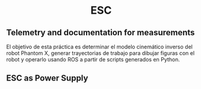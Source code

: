 

<div align="center">
<h1> ESC
</div>


## Telemetry and documentation for measurements

El objetivo de esta práctica es determinar el modelo cinemático inverso del robot Phantom X, generar trayectorias de trabajo para dibujar figuras con el robot y operarlo usando ROS a partir de scripts generados en Python.

## ESC as Power Supply
 
